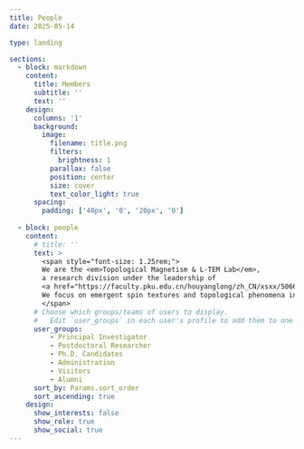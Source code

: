 ```yaml
---
title: People
date: 2025-05-14

type: landing

sections:
  - block: markdown
    content:
      title: Members
      subtitle: ''
      text: ''
    design:
      columns: '1'
      background:
        image: 
          filename: title.png
          filters:
            brightness: 1
          parallax: false
          position: center
          size: cover
          text_color_light: true
      spacing:
        padding: ['40px', '0', '20px', '0']
    
  - block: people
    content:
      # title: ''
      text: >
        <span style="font-size: 1.25rem;">
        We are the <em>Topological Magnetism & L-TEM Lab</em>,  
        a research division under the leadership of   
        <a href="https://faculty.pku.edu.cn/houyanglong/zh_CN/xsxx/50668/list/index.htm" target="_blank">Prof. Yanglong Hou</a> at Peking University.  
        We focus on emergent spin textures and topological phenomena in magnetic systems. Below is an introduction to our core members.
        </span>
      # Choose which groups/teams of users to display.
      #   Edit `user_groups` in each user's profile to add them to one or more of these groups.
      user_groups:
          - Principal Investigator
          - Postdoctoral Researcher
          - Ph.D. Candidates
          - Administration
          - Visitors
          - Alumni
      sort_by: Params.sort_order
      sort_ascending: true
    design:
      show_interests: false
      show_role: true
      show_social: true
---
```


